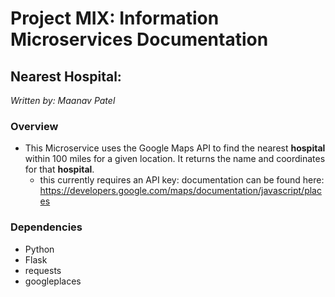 # Project MIX: Information Microservices Documentation

## Nearest Hospital:
_Written by: Maanav Patel_

### Overview
- This Microservice uses the Google Maps API to find the nearest **hospital** within 100 miles for a given location. It returns the name and coordinates for that **hospital**.
    * this currently requires an API key: documentation can be found here: https://developers.google.com/maps/documentation/javascript/places

### Dependencies
- Python
- Flask
- requests
- googleplaces
